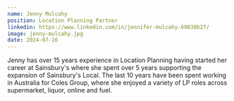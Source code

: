 ```yaml
---
name: Jenny Mulcahy
position: Location Planning Partner
linkedin: https://www.linkedin.com/in/jennifer-mulcahy-69830b27/
image: jenny-mulcahy.jpg
date: 2024-07-16
---
```


Jenny has over 15 years experience in Location Planning having started her career at Sainsbury's where she spent over 5 years supporting the expansion of Sainsbury's Local. The last 10 years have been spent working in Australia for Coles Group, where she enjoyed a variety of LP roles across supermarket, liquor, online and fuel. 